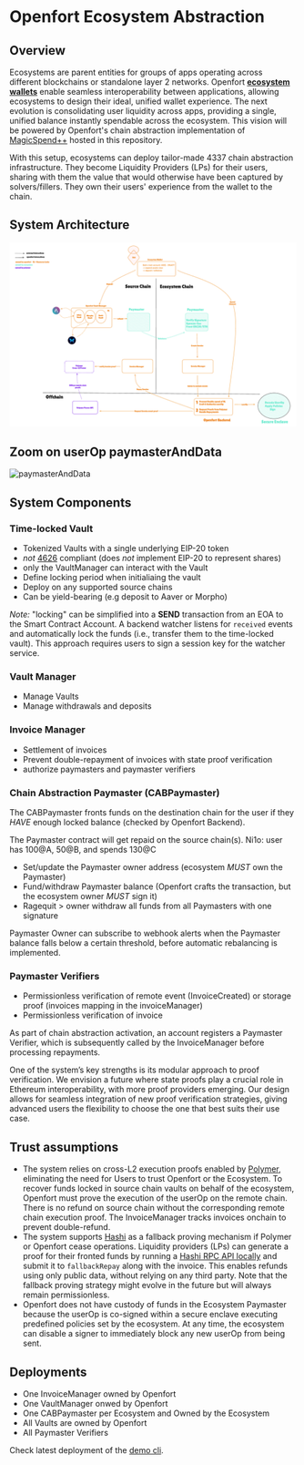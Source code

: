 # Openfort Ecosystem Abstraction

## Overview
Ecosystems are parent entities for groups of apps operating across different blockchains or standalone layer 2 networks. Openfort [**ecosystem wallets**](https://www.openfort.xyz/docs/guides/ecosystem) enable seamless interoperability between applications, allowing ecosystems to design their ideal, unified wallet experience. The next evolution is consolidating user liquidity across apps, providing a single, unified balance instantly spendable across the ecosystem. This vision will be powered by Openfort's chain abstraction implementation of [MagicSpend++](https://ethresear.ch/t/magicspend-spend-now-debit-later/19678/9) hosted in this repository.

With this setup, ecosystems can deploy tailor-made 4337 chain abstraction infrastructure.
They become Liquidity Providers (LPs) for their users, sharing with them the value that would otherwise have been captured by solvers/fillers.
They own their users' experience from the wallet to the chain.


## System Architecture

![architecture](./assets/archi.jpg)

## Zoom on userOp paymasterAndData

![paymasterAndData](./assets/paymasterAndData.png)

## System Components

### Time-locked Vault
- Tokenized Vaults with a single underlying EIP-20 token
- *not* [4626](https://eips.ethereum.org/EIPS/eip-4626) compliant (does *not* implement EIP-20 to represent shares)
- only the VaultManager can interact with the Vault
- Define locking period when initialiaing the vault
- Deploy on any supported source chains
- Can be yield-bearing (e.g deposit to Aaver or Morpho)

_Note:_ "locking" can be simplified into a **SEND** transaction from an EOA to the Smart Contract Account. A backend watcher listens for `received` events and automatically lock the funds (i.e., transfer them to the time-locked vault). This approach requires users to sign a session key for the watcher service.

### Vault Manager
- Manage Vaults
- Manage withdrawals and deposits

### Invoice Manager
- Settlement of invoices
- Prevent double-repayment of invoices with state proof verification
- authorize paymasters and paymaster verifiers

### Chain Abstraction Paymaster (CABPaymaster)

The CABPaymaster fronts funds on the destination chain for the user if they _HAVE_ enough locked balance (checked by Openfort Backend).

The Paymaster contract will get repaid on the source chain(s). Ni1o: user has 100@A, 50@B, and spends 130@C

- Set/update the Paymaster owner address (ecosystem *MUST* own the Paymaster)
- Fund/withdraw Paymaster balance (Openfort crafts the transaction, but the ecosystem owner _MUST_ sign it)
- Ragequit > owner withdraw all funds from all Paymasters with one signature

Paymaster Owner can subscribe to webhook alerts when the Paymaster balance falls below a certain threshold, before automatic rebalancing is implemented.

### Paymaster Verifiers
- Permissionless verification of remote event (InvoiceCreated) or storage proof (invoices mapping in the invoiceManager)
- Permissionless verification of invoice

As part of chain abstraction activation, an account registers a Paymaster Verifier, which is subsequently called by the InvoiceManager before processing repayments.

One of the system’s key strengths is its modular approach to proof verification. We envision a future where state proofs play a crucial role in Ethereum interoperability, with more proof providers emerging. Our design allows for seamless integration of new proof verification strategies, giving advanced users the flexibility to choose the one that best suits their use case.

## Trust assumptions

* The system relies on cross-L2 execution proofs enabled by [Polymer](https://docs.polymerlabs.org/docs/build/examples/chain_abstraction/), eliminating the need for Users to trust Openfort or the Ecosystem. To recover funds locked in source chain vaults on behalf of the ecosystem, Openfort must prove the execution of the userOp on the remote chain. There is no refund on source chain without the corresponding remote chain execution proof. The InvoiceManager tracks invoices onchain to prevent double-refund.
* The system supports [Hashi](https://crosschain-alliance.gitbook.io/hashi/introduction/what-is-hashi) as a fallback proving mechanism if Polymer or Openfort cease operations. Liquidity providers (LPs) can generate a proof for their fronted funds by running a [Hashi RPC API locally](https://github.com/gnosis/hashi/tree/main/packages/rpc#getting-started) and submit it to `fallbackRepay` along with the invoice. This enables refunds using only public data, without relying on any third party. Note that the fallback proving strategy might evolve in the future but will always remain permissionless.
* Openfort does not have custody of funds in the Ecosystem Paymaster because the userOp is co-signed within a secure enclave executing predefined policies set by the ecosystem. At any time, the ecosystem can disable a signer to immediately block any new userOp from being sent.

## Deployments

- One InvoiceManager owned by Openfort
- One VaultManager onwed by Openfort
- One CABPaymaster per Ecosystem and Owned by the Ecosystem
- All Vaults are owned by Openfort
- All Paymaster Verifiers

Check latest deployment of the [demo cli](demo/constants.ts).
